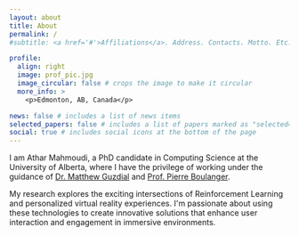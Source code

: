 ```yaml
---
layout: about
title: About
permalink: /
#subtitle: <a href='#'>Affiliations</a>. Address. Contacts. Motto. Etc.

profile:
  align: right
  image: prof_pic.jpg
  image_circular: false # crops the image to make it circular
  more_info: >
    <p>Edmonton, AB, Canada</p>

news: false # includes a list of news items
selected_papers: false # includes a list of papers marked as "selected={true}"
social: true # includes social icons at the bottom of the page
---
```


I am Athar Mahmoudi, a PhD candidate in Computing Science at the University of Alberta, where I have the privilege of working under the guidance of [Dr. Matthew Guzdial]() and [Prof. Pierre Boulanger](https://webdocs.cs.ualberta.ca/~pierreb/).

My research explores the exciting intersections of Reinforcement Learning and personalized virtual reality experiences. I'm passionate about using these technologies to create innovative solutions that enhance user interaction and engagement in immersive environments.
